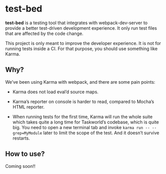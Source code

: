 
# test-bed

__test-bed__ is a testing tool that integrates with webpack-dev-server to provide a better test-driven development experience.
It only run test files that are affected by the code change.

This project is only meant to improve the developer experience.
It is not for running tests inside a CI.
For that purpose, you should use something like Karma.


## Why?

We’ve been using Karma with webpack, and there are some pain points:

- Karma does not load eval’d source maps.

- Karma’s reporter on console is harder to read, compared to Mocha’s HTML reporter.

- When running tests for the first time, Karma will run the whole suite which takes quite a long time for Taskworld’s codebase, which is quite big. You need to open a new terminal tab and invoke `karma run -- --grep=MyModule` later to limit the scope of the test. And it doesn’t survive restarts.


## How to use?

Coming soon!!
